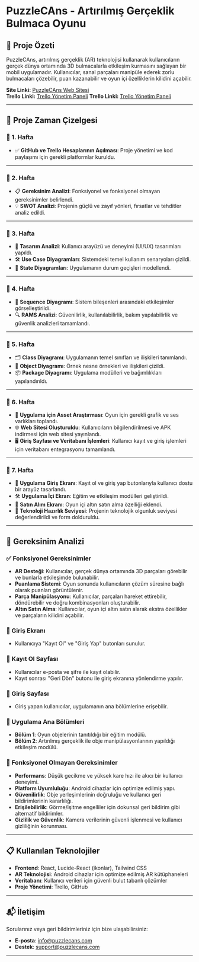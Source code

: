 # PuzzleCAns - Artırılmış Gerçeklik Bulmaca Oyunu

## 📖 Proje Özeti
PuzzleCAns, artırılmış gerçeklik (AR) teknolojisi kullanarak kullanıcıların gerçek dünya ortamında 3D bulmacalarla etkileşim kurmasını sağlayan bir mobil uygulamadır. Kullanıcılar, sanal parçaları manipüle ederek zorlu bulmacaları çözebilir, puan kazanabilir ve oyun içi özelliklerin kilidini açabilir.

**Site Linki:** [PuzzleCAns Web Sitesi](https://osmanaydogan.github.io/PuzzleCans_Websitesi/)  
**Trello Linki:** [Trello Yönetim Paneli](https://trello.com/b/C54NNLKv/proje)
**Trello Linki:** [Trello Yönetim Paneli](https://drive.google.com/file/d/1bWPpJ5TcwNgr5CUk9maGI0YG62K5A7CO/view?usp=sharing)
 

---

## 📅 Proje Zaman Çizelgesi

### 📅 1. Hafta
- ✅ **GitHub ve Trello Hesaplarının Açılması**: Proje yönetimi ve kod paylaşımı için gerekli platformlar kuruldu.

---

### 📅 2. Hafta
- 📋 **Gereksinim Analizi**: Fonksiyonel ve fonksiyonel olmayan gereksinimler belirlendi.
- 💡 **SWOT Analizi**: Projenin güçlü ve zayıf yönleri, fırsatlar ve tehditler analiz edildi.

---

### 📅 3. Hafta
- 🎨 **Tasarım Analizi**: Kullanıcı arayüzü ve deneyimi (UI/UX) tasarımları yapıldı.
- 🛠 **Use Case Diyagramları**: Sistemdeki temel kullanım senaryoları çizildi.
- 🔄 **State Diyagramları**: Uygulamanın durum geçişleri modellendi.

---

### 📅 4. Hafta
- 🔗 **Sequence Diyagramı**: Sistem bileşenleri arasındaki etkileşimler görselleştirildi.
- 🔍 **RAMS Analizi**: Güvenilirlik, kullanılabilirlik, bakım yapılabilirlik ve güvenlik analizleri tamamlandı.

---

### 📅 5. Hafta
- 🗂 **Class Diyagramı**: Uygulamanın temel sınıfları ve ilişkileri tanımlandı.
- 🧩 **Object Diyagramı**: Örnek nesne örnekleri ve ilişkileri çizildi.
- 📦 **Package Diyagramı**: Uygulama modülleri ve bağımlılıkları yapılandırıldı.

---

### 📅 6. Hafta
- 🎨 **Uygulama için Asset Araştırması**: Oyun için gerekli grafik ve ses varlıkları toplandı.
- 🌐 **Web Sitesi Oluşturuldu**: Kullanıcıların bilgilendirilmesi ve APK indirmesi için web sitesi yayınlandı.
- 🖥 **Giriş Sayfası ve Veritabanı İşlemleri**: Kullanıcı kayıt ve giriş işlemleri için veritabanı entegrasyonu tamamlandı.

---

### 📅 7. Hafta
- 📱 **Uygulama Giriş Ekranı**: Kayıt ol ve giriş yap butonlarıyla kullanıcı dostu bir arayüz tasarlandı.
- 🛠 **Uygulama İçi Ekran**: Eğitim ve etkileşim modülleri geliştirildi.
- 🛒 **Satın Alım Ekranı**: Oyun içi altın satın alma özelliği eklendi.
- 📱 **Teknoloji Hazırlık Seviyesi**: Projenin teknolojik olgunluk seviyesi değerlendirildi ve form dolduruldu.

---

## 🎯 Gereksinim Analizi

### ✅ Fonksiyonel Gereksinimler
- **AR Desteği**: Kullanıcılar, gerçek dünya ortamında 3D parçaları görebilir ve bunlarla etkileşimde bulunabilir.
- **Puanlama Sistemi**: Oyun sonunda kullanıcıların çözüm süresine bağlı olarak puanları görüntülenir.
- **Parça Manipülasyonu**: Kullanıcılar, parçaları hareket ettirebilir, döndürebilir ve doğru kombinasyonları oluşturabilir.
- **Altın Satın Alma**: Kullanıcılar, oyun içi altın satın alarak ekstra özellikler ve parçaların kilidini açabilir.

### 🧾 Giriş Ekranı
- Kullanıcıya "Kayıt Ol" ve "Giriş Yap" butonları sunulur.

### 📝 Kayıt Ol Sayfası
- Kullanıcılar e-posta ve şifre ile kayıt olabilir.
- Kayıt sonrası "Geri Dön" butonu ile giriş ekranına yönlendirme yapılır.

### 🔐 Giriş Sayfası
- Giriş yapan kullanıcılar, uygulamanın ana bölümlerine erişebilir.

### 📱 Uygulama Ana Bölümleri
- **Bölüm 1**: Oyun objelerinin tanıtıldığı bir eğitim modülü.
- **Bölüm 2**: Artırılmış gerçeklik ile obje manipülasyonlarının yapıldığı etkileşim modülü.

### 🚀 Fonksiyonel Olmayan Gereksinimler
- **Performans**: Düşük gecikme ve yüksek kare hızı ile akıcı bir kullanıcı deneyimi.
- **Platform Uyumluluğu**: Android cihazlar için optimize edilmiş yapı.
- **Güvenilirlik**: Obje yerleşimlerinin doğruluğu ve kullanıcı geri bildirimlerinin kararlılığı.
- **Erişilebilirlik**: Görme/işitme engelliler için dokunsal geri bildirim gibi alternatif bildirimler.
- **Gizlilik ve Güvenlik**: Kamera verilerinin güvenli işlenmesi ve kullanıcı gizliliğinin korunması.

---

## 📋 Kullanılan Teknolojiler
- **Frontend**: React, Lucide-React (ikonlar), Tailwind CSS
- **AR Teknolojisi**: Android cihazlar için optimize edilmiş AR kütüphaneleri
- **Veritabanı**: Kullanıcı verileri için güvenli bulut tabanlı çözümler
- **Proje Yönetimi**: Trello, GitHub

---

## 📬 İletişim
Sorularınız veya geri bildirimleriniz için bize ulaşabilirsiniz:  
- **E-posta**: info@puzzlecans.com  
- **Destek**: support@puzzlecans.com  

---

